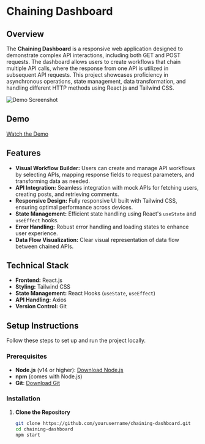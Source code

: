 # Chaining Dashboard

## Overview

The **Chaining Dashboard** is a responsive web application designed to demonstrate complex API interactions, including both GET and POST requests. The dashboard allows users to create workflows that chain multiple API calls, where the response from one API is utilized in subsequent API requests. This project showcases proficiency in asynchronous operations, state management, data transformation, and handling different HTTP methods using React.js and Tailwind CSS.

![Demo Screenshot](link-to-screenshot.png)

## Demo

[Watch the Demo](https://drive.google.com/file/d/1ZGovi3gp35Av0CJRoJbENb_62Szk_mP9/view?usp=drive_link)

## Features

- **Visual Workflow Builder:** Users can create and manage API workflows by selecting APIs, mapping response fields to request parameters, and transforming data as needed.
- **API Integration:** Seamless integration with mock APIs for fetching users, creating posts, and retrieving comments.
- **Responsive Design:** Fully responsive UI built with Tailwind CSS, ensuring optimal performance across devices.
- **State Management:** Efficient state handling using React's `useState` and `useEffect` hooks.
- **Error Handling:** Robust error handling and loading states to enhance user experience.
- **Data Flow Visualization:** Clear visual representation of data flow between chained APIs.

## Technical Stack

- **Frontend:** React.js
- **Styling:** Tailwind CSS
- **State Management:** React Hooks (`useState`, `useEffect`)
- **API Handling:** Axios
- **Version Control:** Git

## Setup Instructions

Follow these steps to set up and run the project locally.

### **Prerequisites**

- **Node.js** (v14 or higher): [Download Node.js](https://nodejs.org/)
- **npm** (comes with Node.js)
- **Git**: [Download Git](https://git-scm.com/downloads)

### **Installation**

1. **Clone the Repository**

   ```bash
   git clone https://github.com/yourusername/chaining-dashboard.git
   cd chaining-dashboard
   npm start
